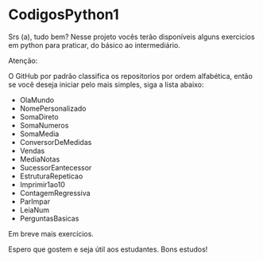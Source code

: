 # CodigosPython1

Srs (a), tudo bem?
Nesse projeto vocês terão disponíveis alguns exercicios em python para praticar, do básico ao intermediário.

Atenção:

O GitHub por padrão classifica os repositorios por ordem alfabética, então se você deseja iniciar pelo mais simples, siga a lista abaixo:

* OlaMundo
* NomePersonalizado
* SomaDireto
* SomaNumeros
* SomaMedia
* ConversorDeMedidas
* Vendas
* MediaNotas
* SucessorEantecessor
* EstruturaRepeticao
* Imprimir1ao10
* ContagemRegressiva
* ParImpar
* LeiaNum
* PerguntasBasicas

Em breve mais exercícios.

Espero que gostem e seja útil aos estudantes.
Bons estudos!

